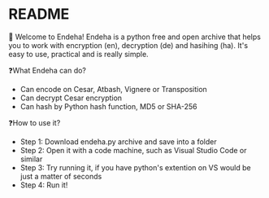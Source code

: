 # README

👋 Welcome to Endeha!
Endeha is a python free and open archive that helps you to work with encryption (en), decryption (de) and hasihing (ha). It's easy to use, practical and is really simple.

❓What Endeha can do?
- Can encode on Cesar, Atbash, Vignere or Transposition
- Can decrypt Cesar encryption
- Can hash by Python hash function, MD5 or SHA-256

❓How to use it?
- Step 1: Download endeha.py archive and save into a folder
- Step 2: Open it with a code machine, such as Visual Studio Code or similar
- Step 3: Try running it, if you have python's extention on VS would be just a matter of seconds
- Step 4: Run it!

